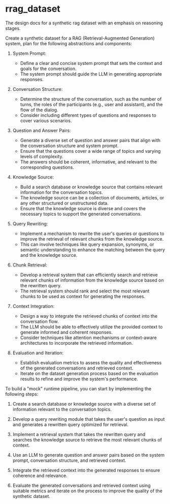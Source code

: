 # rrag_dataset
The design docs for a synthetic rag dataset with an emphasis on reasoning stages. 

Create a synthetic dataset for a RAG (Retrieval-Augmented Generation) system, plan for the following abstractions and components:

1. System Prompt:
   - Define a clear and concise system prompt that sets the context and goals for the conversation.
   - The system prompt should guide the LLM in generating appropriate responses.

2. Conversation Structure:
   - Determine the structure of the conversation, such as the number of turns, the roles of the participants (e.g., user and assistant), and the flow of the dialog.
   - Consider including different types of questions and responses to cover various scenarios.

3. Question and Answer Pairs:
   - Generate a diverse set of question and answer pairs that align with the conversation structure and system prompt.
   - Ensure that the questions cover a wide range of topics and varying levels of complexity.
   - The answers should be coherent, informative, and relevant to the corresponding questions.

4. Knowledge Source:
   - Build a search database or knowledge source that contains relevant information for the conversation topics.
   - The knowledge source can be a collection of documents, articles, or any other structured or unstructured data.
   - Ensure that the knowledge source is diverse and covers the necessary topics to support the generated conversations.

5. Query Rewriting:
   - Implement a mechanism to rewrite the user's queries or questions to improve the retrieval of relevant chunks from the knowledge source.
   - This can involve techniques like query expansion, synonyms, or semantic understanding to enhance the matching between the query and the knowledge source.

6. Chunk Retrieval:
   - Develop a retrieval system that can efficiently search and retrieve relevant chunks of information from the knowledge source based on the rewritten query.
   - The retrieval system should rank and select the most relevant chunks to be used as context for generating the responses.

7. Context Integration:
   - Design a way to integrate the retrieved chunks of context into the conversation flow.
   - The LLM should be able to effectively utilize the provided context to generate informed and coherent responses.
   - Consider techniques like attention mechanisms or context-aware architectures to incorporate the retrieved information.

8. Evaluation and Iteration:
   - Establish evaluation metrics to assess the quality and effectiveness of the generated conversations and retrieved context.
   - Iterate on the dataset generation process based on the evaluation results to refine and improve the system's performance.

To build a "mock" runtime pipeline, you can start by implementing the following steps:

1. Create a search database or knowledge source with a diverse set of information relevant to the conversation topics.

2. Develop a query rewriting module that takes the user's question as input and generates a rewritten query optimized for retrieval.

3. Implement a retrieval system that takes the rewritten query and searches the knowledge source to retrieve the most relevant chunks of context.

4. Use an LLM to generate question and answer pairs based on the system prompt, conversation structure, and retrieved context.

5. Integrate the retrieved context into the generated responses to ensure coherence and relevance.

6. Evaluate the generated conversations and retrieved context using suitable metrics and iterate on the process to improve the quality of the synthetic dataset.
